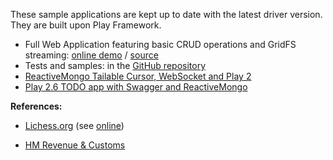 These sample applications are kept up to date with the latest driver version. They are built upon Play Framework.

* Full Web Application featuring basic CRUD operations and GridFS streaming: [online demo](http://reactivemongo-demo-app.herokuapp.com) / [source](https://github.com/cchantep/reactivemongo-demo-app)
* Tests and samples: in the [GitHub repository](https://github.com/ReactiveMongo/ReactiveMongo/tree/{{site.latest_release}}/driver/src/test/scala)
* [ReactiveMongo Tailable Cursor, WebSocket and Play 2](https://github.com/sgodbillon/reactivemongo-tailablecursor-demo)
* [Play 2.6 TODO app with Swagger and ReactiveMongo](https://github.com/ricsirigu/play26-swagger-reactivemongo)

**References:**

* [Lichess.org](https://github.com/ornicar/lila) (see [online](https://lichess.org/))
- [HM Revenue & Customs](https://github.com/hmrc?q=reactivemongo)